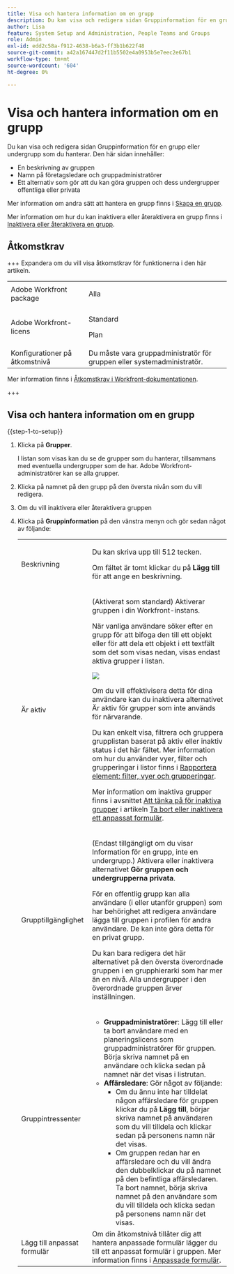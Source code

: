 ```yaml
---
title: Visa och hantera information om en grupp
description: Du kan visa och redigera sidan Gruppinformation för en grupp eller undergrupp som du hanterar.
author: Lisa
feature: System Setup and Administration, People Teams and Groups
role: Admin
exl-id: edd2c58a-f912-4638-b6a3-ff3b1b622f48
source-git-commit: a42a167447d2f11b5502e4a0953b5e7eec2e67b1
workflow-type: tm+mt
source-wordcount: '604'
ht-degree: 0%

---
```


# Visa och hantera information om en grupp

Du kan visa och redigera sidan Gruppinformation för en grupp eller undergrupp som du hanterar. Den här sidan innehåller:

* En beskrivning av gruppen
* Namn på företagsledare och gruppadministratörer
* Ett alternativ som gör att du kan göra gruppen och dess undergrupper offentliga eller privata

Mer information om andra sätt att hantera en grupp finns i [Skapa en grupp](../../../administration-and-setup/manage-groups/create-and-manage-groups/create-a-group.md).

Mer information om hur du kan inaktivera eller återaktivera en grupp finns i [Inaktivera eller återaktivera en grupp](../../../administration-and-setup/manage-groups/create-and-manage-groups/deactivate-or-reactivate-a-group.md).

## Åtkomstkrav

+++ Expandera om du vill visa åtkomstkrav för funktionerna i den här artikeln.

<table style="table-layout:auto"> 
 <col> 
 <col> 
 <tbody> 
  <tr> 
   <td>Adobe Workfront package</td> 
   <td><p>Alla</p></td> 
  </tr> 
  <tr> 
   <td>Adobe Workfront-licens</td> 
   <td><p>Standard</p>
       <p>Plan</p></td>
  </tr>
  <tr> 
   <td>Konfigurationer på åtkomstnivå</td> 
   <td>Du måste vara gruppadministratör för gruppen eller systemadministratör.</td>
  </tr>
 </tbody> 
</table>

Mer information finns i [Åtkomstkrav i Workfront-dokumentationen](/help/quicksilver/administration-and-setup/add-users/access-levels-and-object-permissions/access-level-requirements-in-documentation.md).

+++

## Visa och hantera information om en grupp

{{step-1-to-setup}}

1. Klicka på **Grupper**.

   I listan som visas kan du se de grupper som du hanterar, tillsammans med eventuella undergrupper som de har. Adobe Workfront-administratörer kan se alla grupper.

1. Klicka på namnet på den grupp på den översta nivån som du vill redigera.
1. Om du vill inaktivera eller återaktivera gruppen
1. Klicka på **Gruppinformation** på den vänstra menyn och gör sedan något av följande:

   <table style="table-layout:auto"> 
    <col> 
    <col> 
    <tbody> 
     <tr> 
      <td role="rowheader">Beskrivning</td> 
      <td> <p>Du kan skriva upp till 512 tecken.</p> <p>Om fältet är tomt klickar du på <strong>Lägg till</strong> för att ange en beskrivning.</p> </td> 
     </tr> 
     <tr data-mc-conditions=""> 
      <td role="rowheader">Är aktiv</td> 
      <td> <p>(Aktiverat som standard) Aktiverar gruppen i din Workfront-instans.</p> <p>När vanliga användare söker efter en grupp för att bifoga den till ett objekt eller för att dela ett objekt i ett textfält som det som visas nedan, visas endast aktiva grupper i listan.</p> <p> <img src="assets/group-type-aheads.jpg"> </p> <p>Om du vill effektivisera detta för dina användare kan du inaktivera alternativet Är aktiv för grupper som inte används för närvarande.</p> <p>Du kan enkelt visa, filtrera och gruppera grupplistan baserat på aktiv eller inaktiv status i det här fältet. Mer information om hur du använder vyer, filter och grupperingar i listor finns i <a href="../../../reports-and-dashboards/reports/reporting-elements/reporting-elements-filters-views-groupings.md" class="MCXref xref">Rapportera element: filter, vyer och grupperingar</a>.</p> <p>Mer information om inaktiva grupper finns i avsnittet <a href="../../../administration-and-setup/manage-groups/create-and-manage-groups/deactivate-or-reactivate-a-group.md#inactive" class="MCXref xref">Att tänka på för inaktiva grupper</a> i artikeln <a href="../../../administration-and-setup/customize-workfront/create-manage-custom-forms/delete-or-deactivate-a-custom-form.md" class="MCXref xref">Ta bort eller inaktivera ett anpassat formulär</a>.</p> </td> 
     </tr> 
     <tr> 
      <td role="rowheader">Grupptillgänglighet</td> 
      <td> <p>(Endast tillgängligt om du visar Information för en grupp, inte en undergrupp.) Aktivera eller inaktivera alternativet <strong>Gör gruppen och undergrupperna privata</strong>.</p> <p>För en offentlig grupp kan alla användare (i eller utanför gruppen) som har behörighet att redigera användare lägga till gruppen i profilen för andra användare. De kan inte göra detta för en privat grupp.</p> <p>Du kan bara redigera det här alternativet på den översta överordnade gruppen i en grupphierarki som har mer än en nivå. Alla undergrupper i den överordnade gruppen ärver inställningen.</p> </td> 
     </tr> 
     <tr> 
      <td role="rowheader">Gruppintressenter</td> 
      <td> 
       <ul> 
        <li><strong>Gruppadministratörer</strong>: Lägg till eller ta bort användare med en planeringslicens som gruppadministratörer för gruppen. Börja skriva namnet på en användare och klicka sedan på namnet när det visas i listrutan.</li> 
        <li><strong>Affärsledare</strong>: Gör något av följande:
         <ul>
          <li>Om du ännu inte har tilldelat någon affärsledare för gruppen klickar du på <strong>Lägg till</strong>, börjar skriva namnet på användaren som du vill tilldela och klickar sedan på personens namn när det visas.</li>
          <li>Om gruppen redan har en affärsledare och du vill ändra den dubbelklickar du på namnet på den befintliga affärsledaren. Ta bort namnet, börja skriva namnet på den användare som du vill tilldela och klicka sedan på personens namn när det visas.</li>
         </ul></li> 
       </ul> </td> 
     </tr> 
     <tr> 
      <td role="rowheader">Lägg till anpassat formulär</td> 
      <td>Om din åtkomstnivå tillåter dig att hantera anpassade formulär lägger du till ett anpassat formulär i gruppen. Mer information finns i <a href="../../../administration-and-setup/customize-workfront/create-manage-custom-forms/create-and-manage-custom-forms.md" class="MCXref xref">Anpassade formulär</a>.</td> 
     </tr> 
    </tbody> 
   </table>
